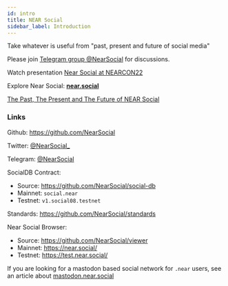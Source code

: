 ```yaml
---
id: intro
title: NEAR Social
sidebar_label: Introduction
---
```


Take whatever is useful from "past, present and future of social media"


Please join [Telegram group @NearSocial](https://t.me/NearSocial) for discussions.

Watch presentation [Near Social at NEARCON22](https://www.youtube.com/watch?v=Khn7zX7ZtqI&t=4700s)

Explore Near Social: **[near.social](https://near.social)**

[The Past, The Present and The Future of NEAR Social](https://thewiki.near.page/PastPresentAndFutureOfNearSocial)

### Links

Github: <https://github.com/NearSocial>

Twitter: [@NearSocial_](https://twitter.com/NearSocial_)

Telegram: [@NearSocial](https://t.me/NearSocial)

SocialDB Contract:

- Source: <https://github.com/NearSocial/social-db>
- Mainnet: `social.near`
- Testnet: `v1.social08.testnet`

Standards: <https://github.com/NearSocial/standards>

Near Social Browser:

- Source: <https://github.com/NearSocial/viewer>
- Mainnet: <https://near.social/>
- Testnet: <https://test.near.social/>

If you are looking for a mastodon based social network for `.near` users, see an article about [mastodon.near.social](#)
